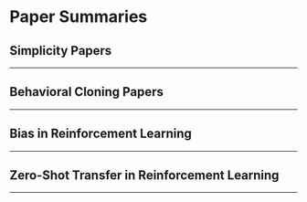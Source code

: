 # Paper Summaries

## Simplicity Papers
----
## Behavioral Cloning Papers
----
## Bias in Reinforcement Learning
----
## Zero-Shot Transfer in Reinforcement Learning
----
